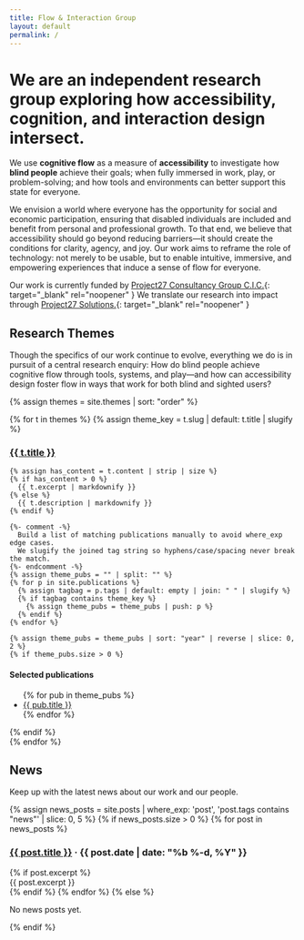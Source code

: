 ```yaml
---
title: Flow & Interaction Group
layout: default
permalink: /
---
```


# We are an independent research group exploring how accessibility, cognition, and interaction design intersect.

We use **cognitive flow** as a measure of **accessibility** to investigate how **blind people** achieve their goals; when fully immersed in work, play, or problem-solving; and how tools and environments can better support this state for everyone.

We envision a world where everyone has the opportunity for social and economic participation, ensuring that disabled individuals are included and benefit from personal and professional growth. To that end, we believe that accessibility should go beyond reducing barriers—it should create the conditions for clarity, agency, and joy. Our work aims to reframe the role of technology: not merely to be usable, but to enable intuitive, immersive, and empowering experiences that induce a sense of flow for everyone.

Our work is currently funded by [Project27 Consultancy Group C.I.C.](https://project27skills.com){: target="_blank" rel="noopener" } We translate our research into impact through [Project27 Solutions.](https://project27skills.com/solutions/index.html){: target="_blank" rel="noopener" }

<h2 class="sec-h sec-h--lg">Research Themes</h2>

Though the specifics of our work continue to evolve, everything we do is in pursuit of a central research enquiry: How do blind people achieve cognitive flow through tools, systems, and play—and how can accessibility design foster flow in ways that work for both blind and sighted users?

{% assign themes = site.themes | sort: "order" %}
<div class="grid grid-2">
{% for t in themes %}
  {% assign theme_key = t.slug | default: t.title | slugify %}
  <div>
    <h3><a href="{{ t.url | relative_url }}">{{ t.title }}</a></h3>

    {% assign has_content = t.content | strip | size %}
    {% if has_content > 0 %}
      {{ t.excerpt | markdownify }}
    {% else %}
      {{ t.description | markdownify }}
    {% endif %}

    {%- comment -%}
      Build a list of matching publications manually to avoid where_exp edge cases.
      We slugify the joined tag string so hyphens/case/spacing never break the match.
    {%- endcomment -%}
    {% assign theme_pubs = "" | split: "" %}
    {% for p in site.publications %}
      {% assign tagbag = p.tags | default: empty | join: " " | slugify %}
      {% if tagbag contains theme_key %}
        {% assign theme_pubs = theme_pubs | push: p %}
      {% endif %}
    {% endfor %}

    {% assign theme_pubs = theme_pubs | sort: "year" | reverse | slice: 0, 2 %}
    {% if theme_pubs.size > 0 %}
<div class="tile-plate tile-plate--pubs">
      <h4 class="tile-plate__title">Selected publications</h4>
<ul class="list-unstyled pill-list pill-list--compact">
  {% for pub in theme_pubs %}
  <li>
  <a href="{{ pub.url | relative_url }}" title="{{ pub.title }}">
  <span class="pill-text">{{ pub.title }}</span>
  </a>
  </li>
  {% endfor %}
</ul>
</div>
    {% endif %}
  </div>
{% endfor %}
</div>

<h2 class="sec-h sec-h--lg">News</h2>

Keep up with the latest news about our work and our people.

{% assign news_posts = site.posts | where_exp: 'post', 'post.tags contains "news"' | slice: 0, 5 %}
{% if news_posts.size > 0 %}
  {% for post in news_posts %}
  <h3><a href="{{ post.url | relative_url }}">{{ post.title }}</a>
      <span aria-hidden="true">·</span>
      <time datetime="{{ post.date | date_to_xmlschema }}">{{ post.date | date: "%b %-d, %Y" }}</time></h3>
  {% if post.excerpt %}
  <div class="news-excerpt">{{ post.excerpt }}</div>
  {% endif %}
  {% endfor %}
{% else %}
<p>No news posts yet.</p>
{% endif %}
